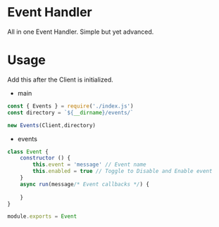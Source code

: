 # Event Handler
All in one Event Handler. Simple but yet advanced.

# Usage
Add this after the Client is initialized.

- main
```js
const { Events } = require('./index.js')
const directory = `${__dirname}/events/` 

new Events(Client,directory)
```

- events
```js
class Event {
    constructor () {
        this.event = 'message' // Event name
        this.enabled = true // Toggle to Disable and Enable event
    }
    async run(message/* Event callbacks */) {
        
    }
}

module.exports = Event
